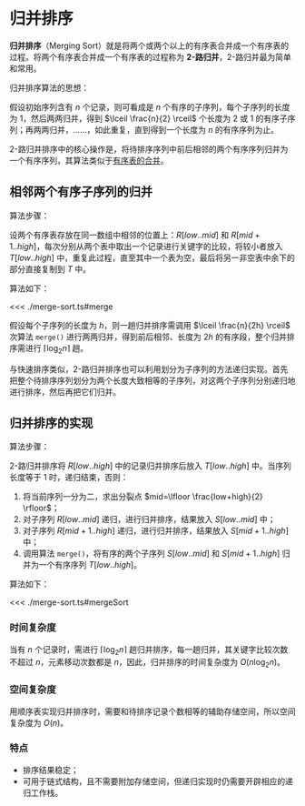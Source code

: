 # 归并排序

**归并排序**（Merging Sort）就是将两个或两个以上的有序表合并成一个有序表的过程。将两个有序表合并成一个有序表的过程称为 **2-路归并**，2-路归并最为简单和常用。

归并排序算法的思想：

假设初始序列含有 $n$ 个记录，则可看成是 $n$ 个有序的子序列，每个子序列的长度为 1，然后两两归并，得到 $\lceil \frac{n}{2} \rceil$ 个长度为 2 或 1 的有序子序列；再两两归并，......，如此重复，直到得到一个长度为 $n$ 的有序序列为止。

2-路归并排序中的核心操作是，将待排序序列中前后相邻的两个有序序列归并为一个有序序列，其算法类似于[有序表的合并](../../linear-list/examples/index.md#有序表的合并)。

## 相邻两个有序子序列的归并

算法步骤：

设两个有序表存放在同一数组中相邻的位置上：$R[low..mid]$ 和 $R[mid+1..high]$，每次分别从两个表中取出一个记录进行关键字的比较，将较小者放入 $T[low..high]$ 中，重复此过程，直至其中一个表为空，最后将另一非空表中余下的部分直接复制到 $T$ 中。

算法如下：

<<< ./merge-sort.ts#merge

假设每个子序列的长度为 $h$，则一趟归并排序需调用 $\lceil \frac{n}{2h} \rceil$ 次算法 `merge()` 进行两两归并，得到前后相邻、长度为 $2h$ 的有序段，整个归并排序需进行 $\lceil \log_2n \rceil$ 趟。

与快速排序类似，2-路归并排序也可以利用划分为子序列的方法递归实现。首先把整个待排序序列划分为两个长度大致相等的子序列，对这两个子序列分别递归地进行排序，然后再把它们归并。

## 归并排序的实现

算法步骤：

2-路归并排序将 $R[low..high]$ 中的记录归并排序后放入 $T[low..high]$ 中。当序列长度等于 1 时，递归结束，否则：

1. 将当前序列一分为二，求出分裂点 $mid=\lfloor \frac{low+high}{2} \rfloor$；
2. 对子序列 $R[low..mid]$ 递归，进行归并排序，结果放入 $S[low..mid]$ 中；
3. 对子序列 $R[mid+1..high]$ 递归，进行归并排序，结果放入 $S[mid+1..high]$ 中；
4. 调用算法 `merge()`，将有序的两个子序列 $S[low..mid]$ 和 $S[mid+1..high]$ 归并为一个有序序列 $T[low..high]$。

算法如下：

<<< ./merge-sort.ts#mergeSort

### 时间复杂度

当有 $n$ 个记录时，需进行 $\lceil \log_2n \rceil$ 趟归并排序，每一趟归并，其关键字比较次数不超过 $n$，元素移动次数都是 $n$，因此，归并排序的时间复杂度为 $O(n\log_2n)$。

### 空间复杂度

用顺序表实现归并排序时，需要和待排序记录个数相等的辅助存储空间，所以空间复杂度为 $O(n)$。

### 特点

- 排序结果稳定；
- 可用于链式结构，且不需要附加存储空间，但递归实现时仍需要开辟相应的递归工作栈。
